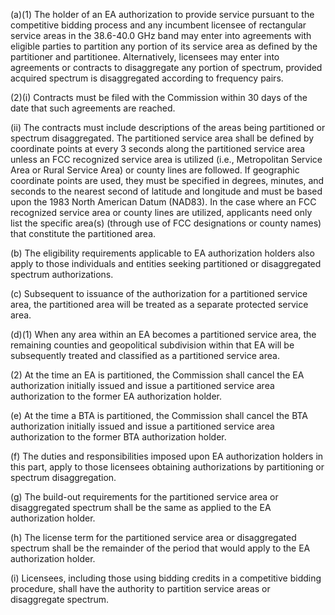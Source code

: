 (a)(1) The holder of an EA authorization to provide service pursuant to the competitive bidding process and any incumbent licensee of rectangular service areas in the 38.6-40.0 GHz band may enter into agreements with eligible parties to partition any portion of its service area as defined by the partitioner and partitionee. Alternatively, licensees may enter into agreements or contracts to disaggregate any portion of spectrum, provided acquired spectrum is disaggregated according to frequency pairs.

(2)(i) Contracts must be filed with the Commission within 30 days of the date that such agreements are reached.

(ii) The contracts must include descriptions of the areas being partitioned or spectrum disaggregated. The partitioned service area shall be defined by coordinate points at every 3 seconds along the partitioned service area unless an FCC recognized service area is utilized (i.e., Metropolitan Service Area or Rural Service Area) or county lines are followed. If geographic coordinate points are used, they must be specified in degrees, minutes, and seconds to the nearest second of latitude and longitude and must be based upon the 1983 North American Datum (NAD83). In the case where an FCC recognized service area or county lines are utilized, applicants need only list the specific area(s) (through use of FCC designations or county names) that constitute the partitioned area.

(b) The eligibility requirements applicable to EA authorization holders also apply to those individuals and entities seeking partitioned or disaggregated spectrum authorizations.

(c) Subsequent to issuance of the authorization for a partitioned service area, the partitioned area will be treated as a separate protected service area.

(d)(1) When any area within an EA becomes a partitioned service area, the remaining counties and geopolitical subdivision within that EA will be subsequently treated and classified as a partitioned service area.

(2) At the time an EA is partitioned, the Commission shall cancel the EA authorization initially issued and issue a partitioned service area authorization to the former EA authorization holder.

(e) At the time a BTA is partitioned, the Commission shall cancel the BTA authorization initially issued and issue a partitioned service area authorization to the former BTA authorization holder.

(f) The duties and responsibilities imposed upon EA authorization holders in this part, apply to those licensees obtaining authorizations by partitioning or spectrum disaggregation.

(g) The build-out requirements for the partitioned service area or disaggregated spectrum shall be the same as applied to the EA authorization holder.

(h) The license term for the partitioned service area or disaggregated spectrum shall be the remainder of the period that would apply to the EA authorization holder.

(i) Licensees, including those using bidding credits in a competitive bidding procedure, shall have the authority to partition service areas or disaggregate spectrum.

